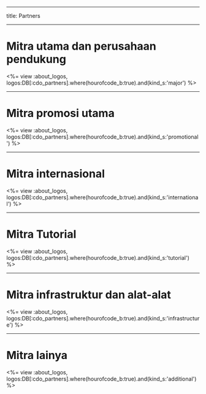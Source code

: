 * * *

title: Partners

* * *

# Mitra utama dan perusahaan pendukung

<%= view :about_logos, logos:DB[:cdo_partners].where(hourofcode_b:true).and(kind_s:'major') %>

* * *

# Mitra promosi utama

<%= view :about_logos, logos:DB[:cdo_partners].where(hourofcode_b:true).and(kind_s:'promotional') %>

* * *

# Mitra internasional

<%= view :about_logos, logos:DB[:cdo_partners].where(hourofcode_b:true).and(kind_s:'international') %>

* * *

# Mitra Tutorial

<%= view :about_logos, logos:DB[:cdo_partners].where(hourofcode_b:true).and(kind_s:'tutorial') %>

* * *

# Mitra infrastruktur dan alat-alat

<%= view :about_logos, logos:DB[:cdo_partners].where(hourofcode_b:true).and(kind_s:'infrastructure') %>

* * *

# Mitra lainya

<%= view :about_logos, logos:DB[:cdo_partners].where(hourofcode_b:true).and(kind_s:'additional') %>